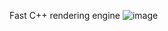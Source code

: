 Fast C++ rendering engine
![image](https://github.com/user-attachments/assets/0cfc9674-d360-4e5d-bf1c-bc729d18a4dd)

